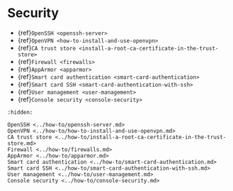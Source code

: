 # Security

* {ref}`OpenSSH <openssh-server>`
* {ref}`OpenVPN <how-to-install-and-use-openvpn>`
* {ref}`CA trust store <install-a-root-ca-certificate-in-the-trust-store>`
* {ref}`Firewall <firewalls>`
* {ref}`AppArmor <apparmor>`
* {ref}`Smart card authentication <smart-card-authentication>`
* {ref}`Smart card SSH <smart-card-authentication-with-ssh>`
* {ref}`User management <user-management>`
* {ref}`Console security <console-security>`


```{toctree}
:hidden:

OpenSSH <../how-to/openssh-server.md>
OpenVPN <../how-to/how-to-install-and-use-openvpn.md>
CA trust store <../how-to/install-a-root-ca-certificate-in-the-trust-store.md>
Firewall <../how-to/firewalls.md>
AppArmor <../how-to/apparmor.md>
Smart card authentication <../how-to/smart-card-authentication.md>
Smart card SSH <../how-to/smart-card-authentication-with-ssh.md>
User management <../how-to/user-management.md>
Console security <../how-to/console-security.md>
```

